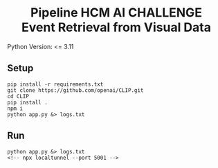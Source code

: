 <h1><center>Pipeline HCM AI CHALLENGE <br> Event Retrieval from Visual Data</center></h1>

Python Version: <= 3.11

## Setup 
```
pip install -r requirements.txt
git clone https://github.com/openai/CLIP.git
cd CLIP
pip install .
npm i 
python app.py &> logs.txt
```

## Run 
```
python app.py &> logs.txt
<!-- npx localtunnel --port 5001 -->
```

